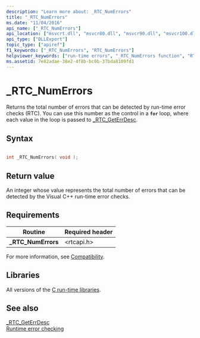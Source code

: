 ```yaml
---
description: "Learn more about: _RTC_NumErrors"
title: "_RTC_NumErrors"
ms.date: "11/04/2016"
api_name: ["_RTC_NumErrors"]
api_location: ["msvcrt.dll", "msvcr80.dll", "msvcr90.dll", "msvcr100.dll", "msvcr100_clr0400.dll", "msvcr110.dll", "msvcr110_clr0400.dll", "msvcr120.dll", "msvcr120_clr0400.dll", "ucrtbase.dll"]
api_type: ["DLLExport"]
topic_type: ["apiref"]
f1_keywords: ["_RTC_NumErrors", "RTC_NumErrors"]
helpviewer_keywords: ["run-time errors", "_RTC_NumErrors function", "RTC_NumErrors function"]
ms.assetid: 7e82adae-38e2-4f8b-bc0b-37bda8109fd1
---
```

# _RTC_NumErrors

Returns the total number of errors that can be detected by run-time error checks (RTC). You can use this number as the control in a **`for`** loop, where each value in the loop is passed to [_RTC_GetErrDesc](rtc-geterrdesc.md).

## Syntax

```C

int _RTC_NumErrors( void );
```

## Return value

An integer whose value represents the total number of errors that can be detected by the Visual C++ run-time error checks.

## Requirements

|Routine|Required header|
|-------------|---------------------|
|**_RTC_NumErrors**|\<rtcapi.h>|

For more information, see [Compatibility](../compatibility.md).

## Libraries

All versions of the [C run-time libraries](../crt-library-features.md).

## See also

[_RTC_GetErrDesc](rtc-geterrdesc.md)\
[Runtime error checking](../run-time-error-checking.md)
